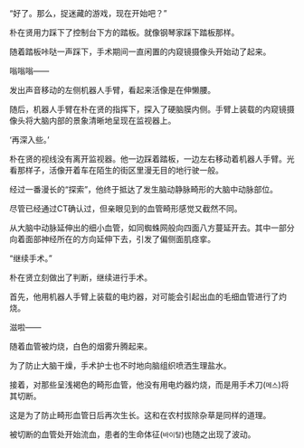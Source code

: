 “好了。那么，捉迷藏的游戏，现在开始吧？”

朴在贤用力踩下了控制台下方的踏板。就像钢琴家踩下踏板那样。

随着踏板咔哒一声踩下，手术期间一直闲置的内窥镜摄像头开始动了起来。

嗡嗡嗡——

发出声音移动的左侧机器人手臂，看起来活像是在伸懒腰。

随后，机器人手臂在朴在贤的指挥下，探入了硬脑膜内侧。手臂上装载的内窥镜摄像头将大脑内部的景象清晰地呈现在监视器上。

‘再深入些。’

朴在贤的视线没有离开监视器。他一边踩着踏板，一边左右移动着机器人手臂。光看那样子，活像开着车在陌生的街区里漫无目的地行驶一般。

经过一番漫长的“探索”，他终于抵达了发生脑动静脉畸形的大脑中动脉部位。

尽管已经通过CT确认过，但亲眼见到的血管畸形感觉又截然不同。

从大脑中动脉延伸出的细小血管，如同蜘蛛网般向四面八方蔓延开去。其中一部分向着面部神经所在的方向延伸下去，引发了偏侧面肌痉挛。

“继续手术。”

朴在贤立刻做出了判断，继续进行手术。

首先，他用机器人手臂上装载的电灼器，对可能会引起出血的毛细血管进行了灼烧。

滋啦——

随着血管被灼烧，白色的烟雾升腾起来。

为了防止大脑干燥，手术护士也不时地向脑组织喷洒生理盐水。

接着，对那些呈浅褐色的畸形血管，他没有用电灼器灼烧，而是用手术刀(`메스`)将其切断。

这是为了防止畸形血管日后再次生长。这和在农村拔除杂草是同样的道理。

被切断的血管处开始流血，患者的生命体征(`바이탈`)也随之出现了波动。